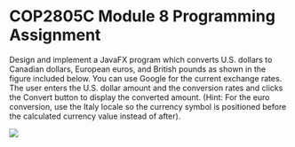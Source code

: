 # COP2805C Module 8 Programming Assignment

Design and implement a JavaFX program which converts U.S. dollars to Canadian dollars, European euros, and British pounds as shown in the figure included below. You can use Google for the current exchange rates. The user enters the U.S. dollar amount and the conversion rates and clicks the Convert button to display the converted amount. (Hint: For the euro conversion, use the Italy locale so the currency symbol is positioned before the calculated currency value instead of after).

![](/images/currconvert.jpg)
